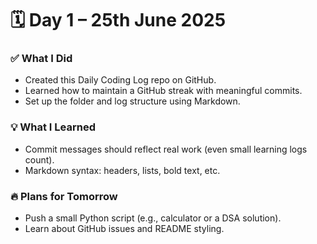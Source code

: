 # 🗓️ Day 1 – 25th June 2025

### ✅ What I Did
- Created this Daily Coding Log repo on GitHub.
- Learned how to maintain a GitHub streak with meaningful commits.
- Set up the folder and log structure using Markdown.

### 💡 What I Learned
- Commit messages should reflect real work (even small learning logs count).
- Markdown syntax: headers, lists, bold text, etc.

### 🔥 Plans for Tomorrow
- Push a small Python script (e.g., calculator or a DSA solution).
- Learn about GitHub issues and README styling.
